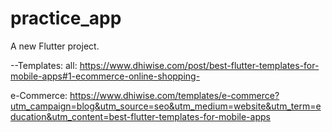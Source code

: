 # practice_app

A new Flutter project.

--Templates:
all: https://www.dhiwise.com/post/best-flutter-templates-for-mobile-apps#1-ecommerce-online-shopping-

e-Commerce: https://www.dhiwise.com/templates/e-commerce?utm_campaign=blog&utm_source=seo&utm_medium=website&utm_term=education&utm_content=best-flutter-templates-for-mobile-apps


